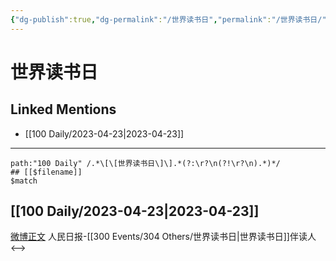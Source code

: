 ```yaml
---
{"dg-publish":true,"dg-permalink":"/世界读书日","permalink":"/世界读书日/","created":"2023-04-24T10:56:55.647+08:00","updated":"2023-04-24T10:57:02.226+08:00"}
---
```


# 世界读书日

## Linked Mentions
- [[100 Daily/2023-04-23\|2023-04-23]]


---

```expander
path:"100 Daily" /.*\[\[世界读书日\]\].*(?:\r?\n(?!\r?\n).*)*/
## [[$filename]]
$match
```
## [[100 Daily/2023-04-23\|2023-04-23]]
[微博正文](http://weibo.com/2803301701/MDhdQmiTV) 人民日报-[[300 Events/304 Others/世界读书日\|世界读书日]]伴读人
<-->